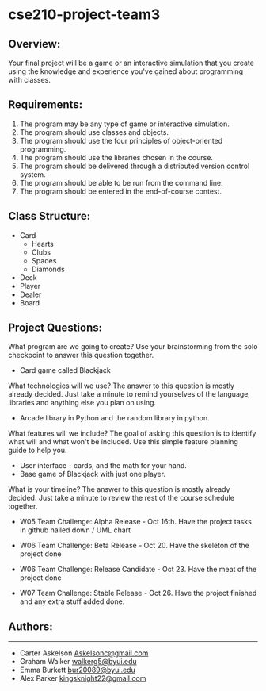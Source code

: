 # cse210-project-team3

## Overview:
Your final project will be a game or an interactive simulation that you create using the knowledge and experience you've gained about programming with classes.

## Requirements:
1. The program may be any type of game or interactive simulation.
2. The program should use classes and objects.
3. The program should use the four principles of object-oriented programming.
4. The program should use the libraries chosen in the course.
5. The program should be delivered through a distributed version control system.
6. The program should be able to be run from the command line.
7. The program should be entered in the end-of-course contest.

## Class Structure:
- Card
  - Hearts
  - Clubs
  - Spades
  - Diamonds
- Deck
- Player
- Dealer
- Board

## Project Questions:

What program are we going to create? Use your brainstorming from the solo checkpoint to answer this question together.
- Card game called Blackjack

What technologies will we use? The answer to this question is mostly already decided. Just take a minute to remind yourselves of the language, libraries and anything else you plan on using.
- Arcade library in Python and the random library in python.

What features will we include? The goal of asking this question is to identify what will and what won't be included. Use this simple feature planning guide to help you.
- User interface - cards, and the math for your hand.
- Base game of Blackjack with just one player.

What is your timeline? The answer to this question is mostly already decided. Just take a minute to review the rest of the course schedule together.
- W05 Team Challenge: Alpha Release - Oct 16th. Have the project tasks in github nailed down / UML chart

- W06 Team Challenge: Beta Release - Oct 20. Have the skeleton of the project done

- W06 Team Challenge: Release Candidate - Oct 23. Have the meat of the project done

- W07 Team Challenge: Stable Release - Oct 26. Have the project finished and any extra stuff added done.


## Authors:
---
* Carter Askelson Askelsonc@gmail.com
* Graham Walker walkerg5@byui.edu
* Emma Burkett bur20089@byui.edu
* Alex Parker kingsknight22@gmail.com 
